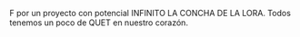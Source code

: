 F por un proyecto con potencial INFINITO LA CONCHA DE LA LORA. Todos tenemos un poco de QUET en nuestro corazón.
